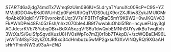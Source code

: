 $START$d6a2jdg74mdTx7Wmq9zUim096lU+5LdryaTYunuXc00RcP+C9S+YZMMjdDDO4wEKd0WUrhl2p0FaHUfi/QqTVDS0uLjX9or2XJRiw8ZykJMUlGMr4pAbk8KiqId1rV7P0vxrokn6Uqr3V7s1PB1TrFqRaO5mY9K9W2+0wJKQ//v83FkAWhDPei48Fa05zEsh/nhxz070bIe4JB9f7wwbluOhbl5fBn+ncyueFUqy3glAGJdesrKVb78YabqOBr+BdXA5xzqVfS6u1dwQybEMNhSUYyvikBuTwqKoh3WtXs/S/GuiSfpSqvdXuzU8HVOsWpFo7mZj0r1bb7TAkpD/+/zcWQBaEM96LjwVrTnMSyF3zykZ0tJR8xc34dHmbuzu5wMP2gxsufGXvVINQyRQ/9XGaAHsHrYPninNW3u93aA=$END$